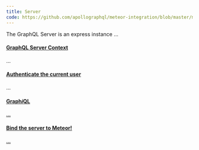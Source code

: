 ```yaml
---
title: Server
code: https://github.com/apollographql/meteor-integration/blob/master/main-server.js#L44-L49
---
```


The GraphQL Server is an express instance ...

<a href="https://github.com/apollographql/meteor-integration/blob/master/main-server.js#L53-L65"><h4>GraphQL Server Context</h4></a>

...

<a href="https://github.com/apollographql/meteor-integration/blob/master/main-server.js#L67-L88"><h4>Authenticate the current user</h4></a>

...

<a href="https://github.com/apollographql/meteor-integration/blob/master/main-server.js#L93-L96"><h4>Graph<em>i</em>QL</h4>

...

<a href="https://github.com/apollographql/meteor-integration/blob/master/main-server.js#L98-L99"><h4>Bind the server to Meteor!</h4>

...

